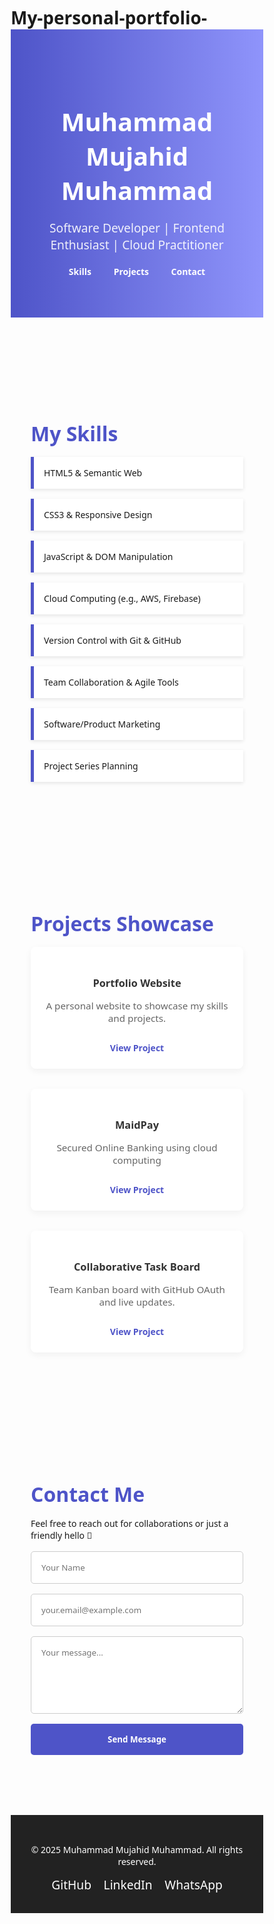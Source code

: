 # My-personal-portfolio-<!DOCTYPE html>
<html lang="en">
<head>
  <meta charset="UTF-8" />
  <meta name="viewport" content="width=device-width, initial-scale=1.0" />
  <title>Muhammad Mujahid Muhammad | Software Developer</title>
  <style>
    * {
      margin: 0; padding: 0; box-sizing: border-box;
      font-family: 'Segoe UI', Tahoma, Geneva, Verdana, sans-serif;
    }

    body {
      background: #f7f9fc;
      color: #333;
      line-height: 1.6;
    }

    header {
      background: linear-gradient(to right, #4e54c8, #8f94fb);
      color: white;
      padding: 4rem 2rem;
      text-align: center;
    }

    header h1 {
      font-size: 2.5rem;
      margin-bottom: 0.5rem;
    }

    header p {
      font-size: 1.2rem;
      opacity: 0.9;
    }

    nav {
      text-align: center;
      margin-top: 1rem;
    }

    nav a {
      color: white;
      margin: 0 1rem;
      text-decoration: none;
      font-weight: bold;
    }

    section {
      padding: 4rem 2rem;
      max-width: 1000px;
      margin: auto;
    }

    .skills, .projects, .contact {
      margin-top: 2rem;
    }

    .skills h2, .projects h2, .contact h2 {
      font-size: 2rem;
      color: #4e54c8;
      margin-bottom: 1rem;
    }

    .skills-list {
      display: flex;
      flex-wrap: wrap;
      gap: 1rem;
    }

    .skills-list div {
      background: #fff;
      border-left: 5px solid #4e54c8;
      padding: 1rem;
      flex: 1 1 200px;
      box-shadow: 0 2px 6px rgba(0,0,0,0.1);
    }

    .projects-grid {
      display: grid;
      grid-template-columns: repeat(auto-fit, minmax(280px, 1fr));
      gap: 2rem;
    }

    .project-card {
      background: white;
      border-radius: 8px;
      box-shadow: 0 4px 12px rgba(0,0,0,0.05);
      padding: 1.5rem;
      text-align: center;
    }

    .project-card h3 {
      margin-bottom: 0.5rem;
      color: #333;
    }

    .project-card p {
      font-size: 0.95rem;
      color: #666;
    }

    .project-card a {
      display: inline-block;
      margin-top: 0.8rem;
      color: #4e54c8;
      text-decoration: none;
      font-weight: bold;
    }

    .contact form {
      display: flex;
      flex-direction: column;
      gap: 1rem;
      margin-top: 1rem;
    }

    .contact input, .contact textarea {
      padding: 1rem;
      border: 1px solid #ccc;
      border-radius: 5px;
    }

    .contact button {
      background: #4e54c8;
      color: white;
      padding: 1rem;
      border: none;
      border-radius: 5px;
      cursor: pointer;
      font-weight: bold;
    }

    footer {
      background: #222;
      color: white;
      text-align: center;
      padding: 2rem 1rem;
      margin-top: 2rem;
    }

    .social-links a {
      color: white;
      margin: 0 0.5rem;
      font-size: 1.2rem;
      text-decoration: none;
    }

    @media (max-width: 600px) {
      header h1 { font-size: 2rem; }
      .skills-list { flex-direction: column; }
    }
  </style>
</head>
<body>

  <header>
    <h1>Muhammad Mujahid Muhammad</h1>
    <p>Software Developer | Frontend Enthusiast | Cloud Practitioner</p>
    <nav>
      <a href="#skills">Skills</a>
      <a href="#projects">Projects</a>
      <a href="#contact">Contact</a>
    </nav>
  </header>

  <section class="skills" id="skills">
    <h2>My Skills</h2>
    <div class="skills-list">
      <div>HTML5 & Semantic Web</div>
      <div>CSS3 & Responsive Design</div>
      <div>JavaScript & DOM Manipulation</div>
      <div>Cloud Computing (e.g., AWS, Firebase)</div>
      <div>Version Control with Git & GitHub</div>
      <div>Team Collaboration & Agile Tools</div>
      <div>Software/Product Marketing</div>
      <div>Project Series Planning</div>
    </div>
  </section>

  <section class="projects" id="projects">
    <h2>Projects Showcase</h2>
    <div class="projects-grid">
      <div class="project-card">
        <h3>Portfolio Website</h3>
        <p>A personal website to showcase my skills and projects.</p>
        <a href="#">View Project</a>
      </div>
      <div class="project-card">
        <h3>MaidPay</h3>
        <p>Secured Online Banking using cloud computing</p>
        <a href="#">View Project</a>
      </div>
      <div class="project-card">
        <h3>Collaborative Task Board</h3>
        <p>Team Kanban board with GitHub OAuth and live updates.</p>
        <a href="#">View Project</a>
      </div>
    </div>
  </section>

  <section class="contact" id="contact">
    <h2>Contact Me</h2>
    <p>Feel free to reach out for collaborations or just a friendly hello 👋</p>
    <form>
      <input type="text" placeholder="Your Name" required />
      <input type="email" placeholder="your.email@example.com" required />
      <textarea rows="5" placeholder="Your message..." required></textarea>
      <button type="submit">Send Message</button>
    </form>
  </section>

  <footer>
    <p>© 2025 Muhammad Mujahid Muhammad. All rights reserved.</p>
    <div class="social-links">
      <a href="#" title="GitHub">GitHub</a>
      <a href="#" title="LinkedIn">LinkedIn</a>
      <a href="#" title="whatsapp">WhatsApp</a>
    </div>
  </footer>

</body>
</html>
